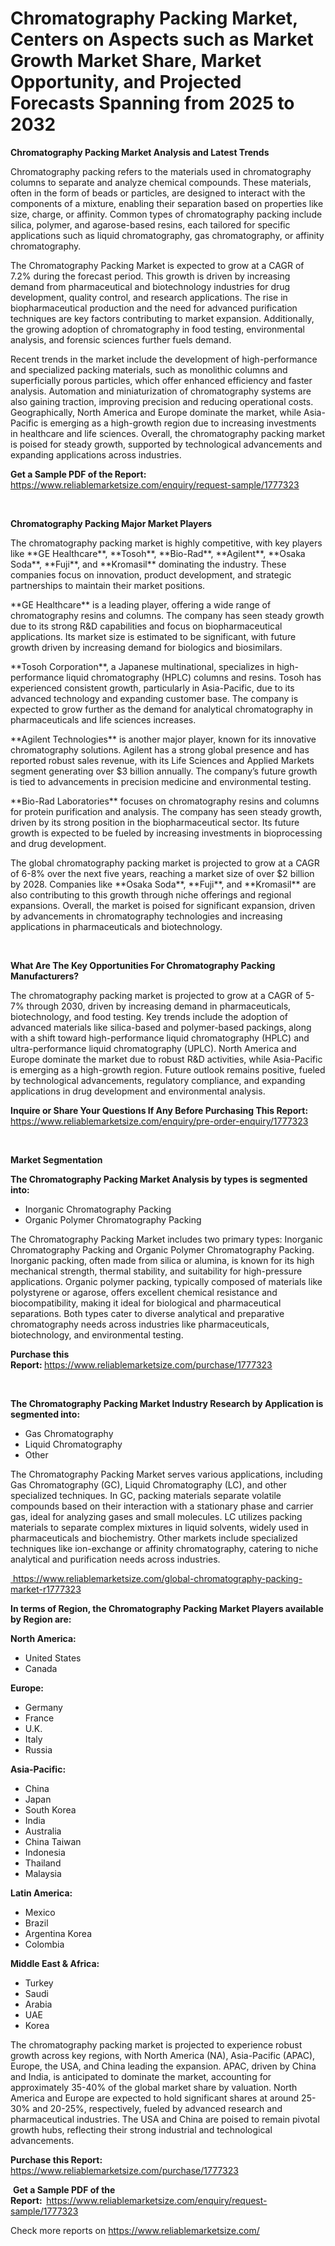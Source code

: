 <p><h1>Chromatography Packing Market, Centers on Aspects such as Market Growth Market Share, Market Opportunity, and Projected Forecasts Spanning from 2025 to 2032</h1></p><p><strong>Chromatography Packing Market Analysis and Latest Trends</strong></p>
<p><p>Chromatography packing refers to the materials used in chromatography columns to separate and analyze chemical compounds. These materials, often in the form of beads or particles, are designed to interact with the components of a mixture, enabling their separation based on properties like size, charge, or affinity. Common types of chromatography packing include silica, polymer, and agarose-based resins, each tailored for specific applications such as liquid chromatography, gas chromatography, or affinity chromatography.</p><p>The Chromatography Packing Market is expected to grow at a CAGR of 7.2% during the forecast period. This growth is driven by increasing demand from pharmaceutical and biotechnology industries for drug development, quality control, and research applications. The rise in biopharmaceutical production and the need for advanced purification techniques are key factors contributing to market expansion. Additionally, the growing adoption of chromatography in food testing, environmental analysis, and forensic sciences further fuels demand.</p><p>Recent trends in the market include the development of high-performance and specialized packing materials, such as monolithic columns and superficially porous particles, which offer enhanced efficiency and faster analysis. Automation and miniaturization of chromatography systems are also gaining traction, improving precision and reducing operational costs. Geographically, North America and Europe dominate the market, while Asia-Pacific is emerging as a high-growth region due to increasing investments in healthcare and life sciences. Overall, the chromatography packing market is poised for steady growth, supported by technological advancements and expanding applications across industries.</p></p>
<p><strong>Get a Sample PDF of the Report:&nbsp;</strong> <a href="https://www.reliablemarketsize.com/enquiry/request-sample/1777323?utm_campaign=2249&utm_medium=2&utm_source=Github&utm_content=ia&utm_term=26012025&utm_id=chromatography-packing">https://www.reliablemarketsize.com/enquiry/request-sample/1777323</a></p>
<p>&nbsp;</p>
<p><strong>Chromatography Packing Major Market Players</strong></p>
<p><p>The chromatography packing market is highly competitive, with key players like **GE Healthcare**, **Tosoh**, **Bio-Rad**, **Agilent**, **Osaka Soda**, **Fuji**, and **Kromasil** dominating the industry. These companies focus on innovation, product development, and strategic partnerships to maintain their market positions.</p><p>**GE Healthcare** is a leading player, offering a wide range of chromatography resins and columns. The company has seen steady growth due to its strong R&D capabilities and focus on biopharmaceutical applications. Its market size is estimated to be significant, with future growth driven by increasing demand for biologics and biosimilars.</p><p>**Tosoh Corporation**, a Japanese multinational, specializes in high-performance liquid chromatography (HPLC) columns and resins. Tosoh has experienced consistent growth, particularly in Asia-Pacific, due to its advanced technology and expanding customer base. The company is expected to grow further as the demand for analytical chromatography in pharmaceuticals and life sciences increases.</p><p>**Agilent Technologies** is another major player, known for its innovative chromatography solutions. Agilent has a strong global presence and has reported robust sales revenue, with its Life Sciences and Applied Markets segment generating over $3 billion annually. The company’s future growth is tied to advancements in precision medicine and environmental testing.</p><p>**Bio-Rad Laboratories** focuses on chromatography resins and columns for protein purification and analysis. The company has seen steady growth, driven by its strong position in the biopharmaceutical sector. Its future growth is expected to be fueled by increasing investments in bioprocessing and drug development.</p><p>The global chromatography packing market is projected to grow at a CAGR of 6-8% over the next five years, reaching a market size of over $2 billion by 2028. Companies like **Osaka Soda**, **Fuji**, and **Kromasil** are also contributing to this growth through niche offerings and regional expansions. Overall, the market is poised for significant expansion, driven by advancements in chromatography technologies and increasing applications in pharmaceuticals and biotechnology.</p></p>
<p>&nbsp;</p>
<p><strong>What Are The Key Opportunities For Chromatography Packing Manufacturers?</strong></p>
<p><p>The chromatography packing market is projected to grow at a CAGR of 5-7% through 2030, driven by increasing demand in pharmaceuticals, biotechnology, and food testing. Key trends include the adoption of advanced materials like silica-based and polymer-based packings, along with a shift toward high-performance liquid chromatography (HPLC) and ultra-performance liquid chromatography (UPLC). North America and Europe dominate the market due to robust R&D activities, while Asia-Pacific is emerging as a high-growth region. Future outlook remains positive, fueled by technological advancements, regulatory compliance, and expanding applications in drug development and environmental analysis.</p></p>
<p><strong>Inquire or Share Your Questions If Any Before Purchasing This Report:</strong> <a href="https://www.reliablemarketsize.com/enquiry/pre-order-enquiry/1777323?utm_campaign=2249&utm_medium=2&utm_source=Github&utm_content=ia&utm_term=26012025&utm_id=chromatography-packing">https://www.reliablemarketsize.com/enquiry/pre-order-enquiry/1777323</a></p>
<p>&nbsp;</p>
<p><strong>Market Segmentation</strong></p>
<p><strong>The Chromatography Packing Market Analysis by types is segmented into:</strong></p>
<p><ul><li>Inorganic Chromatography Packing</li><li>Organic Polymer Chromatography Packing</li></ul></p>
<p><p>The Chromatography Packing Market includes two primary types: Inorganic Chromatography Packing and Organic Polymer Chromatography Packing. Inorganic packing, often made from silica or alumina, is known for its high mechanical strength, thermal stability, and suitability for high-pressure applications. Organic polymer packing, typically composed of materials like polystyrene or agarose, offers excellent chemical resistance and biocompatibility, making it ideal for biological and pharmaceutical separations. Both types cater to diverse analytical and preparative chromatography needs across industries like pharmaceuticals, biotechnology, and environmental testing.</p></p>
<p><strong>Purchase this Report:&nbsp;</strong><a href="https://www.reliablemarketsize.com/purchase/1777323?utm_campaign=2249&utm_medium=2&utm_source=Github&utm_content=ia&utm_term=26012025&utm_id=chromatography-packing">https://www.reliablemarketsize.com/purchase/1777323</a></p>
<p>&nbsp;</p>
<p><strong>The Chromatography Packing Market Industry Research by Application is segmented into:</strong></p>
<p><ul><li>Gas Chromatography</li><li>Liquid Chromatography</li><li>Other</li></ul></p>
<p><p>The Chromatography Packing Market serves various applications, including Gas Chromatography (GC), Liquid Chromatography (LC), and other specialized techniques. In GC, packing materials separate volatile compounds based on their interaction with a stationary phase and carrier gas, ideal for analyzing gases and small molecules. LC utilizes packing materials to separate complex mixtures in liquid solvents, widely used in pharmaceuticals and biochemistry. Other markets include specialized techniques like ion-exchange or affinity chromatography, catering to niche analytical and purification needs across industries.</p></p>
<p><a href="https://www.reliablemarketsize.com/global-chromatography-packing-market-r1777323?utm_campaign=2249&utm_medium=2&utm_source=Github&utm_content=ia&utm_term=26012025&utm_id=chromatography-packing">&nbsp;https://www.reliablemarketsize.com/global-chromatography-packing-market-r1777323</a></p>
<p><strong>In terms of Region, the Chromatography Packing Market Players available by Region are:</strong></p>
<p>
    <p> <strong> North America: </strong>
        <ul>
            <li>United States</li>
            <li>Canada</li>
        </ul>
        </p> 
    <p> <strong> Europe: </strong>
        <ul>
            <li>Germany</li>
            <li>France</li>
            <li>U.K.</li>
            <li>Italy</li>
            <li>Russia</li>
        </ul>
        </p> 
    <p> <strong> Asia-Pacific: </strong>
        <ul>
            <li>China</li>
            <li>Japan</li>
            <li>South Korea</li>
            <li>India</li>
            <li>Australia</li>
            <li>China Taiwan</li>
            <li>Indonesia</li>
            <li>Thailand</li>
            <li>Malaysia</li>
        </ul>
        </p> 
    <p> <strong> Latin America: </strong>
        <ul>
            <li>Mexico</li>
            <li>Brazil</li>
            <li>Argentina Korea</li>
            <li>Colombia</li>
        </ul>
        </p> 
    <p> <strong> Middle East & Africa: </strong>
        <ul>
            <li>Turkey</li>
            <li>Saudi</li>
            <li>Arabia</li>
            <li>UAE</li>
            <li>Korea</li>
        </ul>
    </p>
    </p>
<p><p>The chromatography packing market is projected to experience robust growth across key regions, with North America (NA), Asia-Pacific (APAC), Europe, the USA, and China leading the expansion. APAC, driven by China and India, is anticipated to dominate the market, accounting for approximately 35-40% of the global market share by valuation. North America and Europe are expected to hold significant shares at around 25-30% and 20-25%, respectively, fueled by advanced research and pharmaceutical industries. The USA and China are poised to remain pivotal growth hubs, reflecting their strong industrial and technological advancements.</p></p>
<p><strong>Purchase this Report: </strong><a href="https://www.reliablemarketsize.com/purchase/1777323?utm_campaign=2249&utm_medium=2&utm_source=Github&utm_content=ia&utm_term=26012025&utm_id=chromatography-packing">https://www.reliablemarketsize.com/purchase/1777323</a></p>
<p>&nbsp;<strong>Get a Sample PDF of the Report:&nbsp;&nbsp;</strong><a href="https://www.reliablemarketsize.com/enquiry/request-sample/1777323?utm_campaign=2249&utm_medium=2&utm_source=Github&utm_content=ia&utm_term=26012025&utm_id=chromatography-packing">https://www.reliablemarketsize.com/enquiry/request-sample/1777323</a></p>
<p><strong></strong></p>
<p>Check more reports on <a href="https://www.reliablemarketsize.com/?utm_campaign=2249&utm_medium=2&utm_source=Github&utm_content=ia&utm_term=26012025&utm_id=chromatography-packing">https://www.reliablemarketsize.com/</a></p>